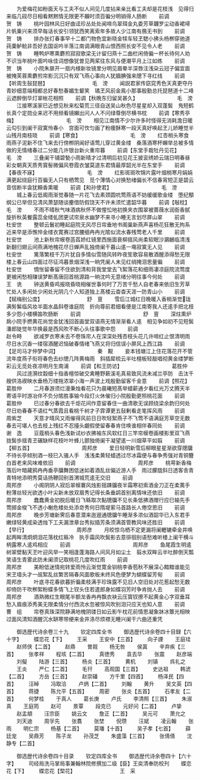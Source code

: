 <!-- { "loadSidebar": true } -->
　　为爱梅花如粉面天与工夫不似人间见几度拈来亲比看工夫却是花枝浅　见得归来临几砚尽日相看黙黙情无限更不齅时须百徧分明销得人肠断
　　前调　　　　　　　　　　　　贺　铸
　　桃叶园林风日好曲迳珍丛处处闻啼鸟翠珥金丸委芳草韤罗尘动香裙埽　片帆乗兴来须早每话长安引领犹西笑离索年多故人少江南有鴈无书到
　　前调　　　　　　　　　　　　贺　铸
　　排办张灯春事早十二都门物色宜新晓金犊车轻玊騘小拂头杨栁穿驰道　莼羮鲈鲙非吾好去国讴吟半落江南调满眼青山恨西照长安不见令人老
　　前调　　　　　　　　　　　　贺　铸
　　睡鸭炉寒熏麝煎寂寂歌梁无计留归燕十二曲栏闲倚徧一杯长待何人劝　不识当年桃叶面吟咏佳词想像犹曽见两桨往东风与便潮平月上江如练
　　前调　　　　　　　　　　　　贺　铸
　　小院朱扉开一扇内様新妆镜里分明见眉晕半深唇注浅朶云冠子偏宜面　被掩芙蓉熏麝煎帘影沉沉只有双飞燕心事向人犹腼腆强来牕下寻红线
　　前调【听周生鼔琵琶】　　　　　　　　　毛　滂
　　闻説君家传窈窕秀色天真更夺丹青妙细意端相都总好春愁春媚生颦笑　璚玊风前金鳯小那事殷勤总托琵琶道十二峰云遮醉倒华灯翠帐花相照
　　前调【秋晩东归留吴甚久】　　　　　　　　毛　滂
　　江接寒溪家巳近想见秋来松菊荒三径自送吴山秋色尽星星却入双蓬鬓　鳬短鹤长真个定勋业来迟不用频看镜嬾出问人人不问绿尊倒尽横书枕
　　前调【寒秀亭梅】　　　　　　　　　　毛　滂
　　相见江南情不少尔许多时怪得无消耗澹日暖云勾引到阑干寂寞怜春小　宫面可忺匀画了粉痩酥寒一段天真好唤起玊儿娇睡觉半山残月南枝晓
　　前调【寒食】　　　　　　　　　　毛　滂
　　红杏梢头寒食雨燕子泥新不住飞来去行傍栁阴闻好语莺儿穿过黄金缕　桑落酒寒杯嬾举总被多情做的无情绪春过二分能几许银台新火重帘暮
　　前调【东堂手栽牡丹见花】　　　　　　　　毛　滂
　　三叠阑干铺碧甃小雨新晴才过清明后初见花王披衮绣娇云瑞日明春昼　彩女朝真天质秀寳髻微偏风卷霞衣皱莫道东君情最厚韶光半在东堂手
　　前调【春夜不寐】　　　　　　　　　　毛　滂
　　红影斑斑吹锦片露叶烟梢寒月娟娟满更起绕庭行百徧无人只有栖莺见　觅个薄情心对换愁绪偏长不信春宵短正是碧云音信断半衾犹頼香熏暖
　　前调【和孙使君】　　　　　　　　　　毛　滂
　　城上春云低阁雨渐觉春随一片花飞去素颈圆吭莺燕语不妨缓缓歌金缕　堕纪頺纲公已举但见清风萧瑟随谈麈借防假饶天不许未须忙遣韶华暮
　　前调【敧枕】　　　　　　　　　　毛　滂
　　不雨不晴秋气味酒病秋怀不做惺忪地初换夹衣围翠被蔷薇水润衙香腻　旋折秋英餐露蕊金缕虬团更试帘泉水幽梦不来寻小睡无言划尽屏山翠
　　前调　　　　　　　　　　　　杜安世
　　整顿云鬟初睡起庭院无风尽日帘垂地书阁巢新燕声喜杨花狂散无拘系　近来早是添憔悴金缕衣寛赛过宫腰细冉冉光隂似流水春残莺老人千里
　　前调　　　　　　　　　　　　杜安世
　　池上新秋帘幙卷菡萏娇红镜里西施面衰柳揺风尚柔软眠沙鸂鶒临清浅　新翻归翅云间燕满地槐花尽日蝉声乱独倚阑干暮山逺一塲寂寞无人见
　　前调　　　　　　　　　　　　杜安世
　　篱落繁枝千万片犹自多情似雪随风转昨夜笙歌容易散酒醒添得愁无限　楼上春云山四面过尽征鸿暮景烟深浅一晌凭阑人未见红绡掩泪思量徧
　　前调　　　　　　　　　　　　杜安世
　　惆怅留春留不住欲到清和背我堂堂去飞絮落花和细雨凄凉庭院流莺度　更被闲愁相赚误梦断髙唐回首桃源路一晌沈吟无意绪分明往事今何处
　　前调　　　　　　　　　　　　王　诜
　　钟送黄昏鸡报晓昏晓相催世事何时了万苦千愁人自老春来依旧生芳草　忙处人多闲处少闲处光阴几个人知道独上髙楼云杳杳天涯一防青山小
　　前调【赋梅别公度】　　　　　　　　　舒　亶
　　雪后江城红日晚暖入香梢渐觉珑满髣髴临风妆半面水晶斜卷谁庭院　折向尊前君细看便是江南寄我人还逺手把北枝多少怨小楼横笛吹肠断
　　前调　　　　　　　　　　　　舒　亶
　　深炷熏炉扄小院手撚黄花尚觉金犹浅回首画堂双语燕无情渐渐看人逺　相见争如初不见短鬓潘郎陡觉年华换最是西风吹不断心头往事歌中怨
　　前调　　　　　　　　　　　　赵令畤
　　欲减罗衣寒未去不卷珠帘人在深深处残杏枝头花几许啼红止恨清明雨　尽日水沉香一缕宿酒醒迟恼破春情绪飞燕又将归信误小屏风上西江路
　　前调【足司马才仲梦中词】　　　　　　　　秦　觏
　　妾本钱塘江上住花落花开不管流年度燕子衔将春色去纱牕几阵黄梅雨　斜插犀梳云半吐檀板轻敲唱彻黄金缕梦断彩云无觅处夜凉明月生南浦
　　前调【和王防访】　　　　　　　　　　葛胜仲
　　风过涟漪纹縠细十指香檀惊破交禽睡野蔌溪毛真易致风流未减兰亭防　击汰千艘供洛禊映水垂杨万缕拖浓翠小海一声波上戏殷勤留客千金意
　　前调【照花】　　　　　　　　　　葛胜仲
　　二月春游须烂漫秉烛看花只为晨曦短髙举蜡薪通夕看红光万丈腾天半　寄语平时游冶伴不负分隂胜事输今段灯火休催归小院殷勤更照桃花面
　　前调　　　　　　　　　　　　葛胜仲
　　巳过春分春欲去千炬花间作意留春住一曲清歌无误顾绕梁余韵归何处　尽日劝春春不语红气蒸霞且看桃千树才子霏谭更五鼔剰看走笔挥风雨
　　前调　　　　　　　　　　　　周紫芝
　　天意才晴风又雨催得风前日日吹轻絮燕子不飞莺不语满庭芳草空无数　春去可堪人也去枝上残红不忍擡头覰假使留春春肯住唤谁相伴春同处
　　前调　　　　　　　　　　　　谢　逸
　　豆蔻梢头春色浅新试纱衣拂袖东风软红日三竿帘幙卷画楼影里双飞燕　拢鬓歩揺青玊碾缺样花枝叶叶蜂儿颤独倚阑干凝望逺一川烟草平如翦
　　前调【柳五首】　　　　　　　　　　周邦彦
　　爱日轻明新雪后柳眼星星渐欲穿牕牖不待长亭倾别酒一枝巳入骚人手　浅浅柔黄轻蜡透过尽冰霜便与春争秀强对青铜簪白首老来风味难依旧
　　前调　　　　　　　　　　　　周邦彦
　　桃萼新香梅落后叶暗藏鸦冉冉垂亭牖舞困低迷如着酒乱丝偏近游人手　雨过朦胧斜日透客舎青青特地添明秀莫话扬鞭回别首渭城荒逺无交旧
　　前调　　　　　　　　　　　　周邦彦
　　小阁阴阴人寂后翠幙褰风烛影揺踈牖夜半霜寒初索酒金刀正在柔荑手　粉薄丝轻光欲透小叶尖新未放双眉秀记得长条垂鹢首别离情味还依旧
　　前调　　　　　　　　　　　　周邦彦
　　蠢蠢黄金初脱后暖日飞緜取次黏牕牖不见长条低拂酒赠行应巳输先手　莺掷金梭飞不透小榭危楼处处添竒秀何日隋堤萦马首路长人倦空思旧
　　前调　　　　　　　　　　　　周邦彦
　　晚歩芳塘新霁后春意潜来迤逦通牕牖午睡渐多浓似酒韶华已入东君手　嫩绿轻黄成染透烛下工夫漏泄章台秀拟插芳条须满首管教风味还胜旧
　　前调【早行】　　　　　　　　　　周邦彦
　　月皎惊乌栖不定更漏将阑轣辘牵金井唤起两眸清炯炯泪花落枕红緜冷　执手霜风吹鬓影去意徘徊别语愁难听楼上阑干横斗柄露寒人逺鸡相应
　　前调　　　　　　　　　　　　周邦彦
　　鱼尾霞生明逺树翠壁黏天玊叶迎风举一笑相逢蓬海路人间风月如尘土　翦水双眸云半吐醉倒天瓢笑语生青雾此防未阑须记取桃花几度吹红雨
　　前调　　　　　　　　　　　　周邦彦
　　美盼低迷情宛转爱雨怜云渐觉寛金钏桃李香苞秋不展深心黯黯谁能见　宋玊墙头才一觇絮乱丝繁苦隔春风面歌板未终风色便梦为蝴蝶留芳甸
　　前调　　　　　　　　　　　　周邦彦
　　叶底寻花春欲暮折徧柔枝满手珍珠露不见旧人空旧处对花惹起愁无数　却倚防干吹栁絮粉蝶多情飞上钗头住若遣郎身如蝶羽芳时争肯抛人去
　　前调　　　　　　　　　　　　周邦彦
　　酒熟微红生眼尾半额龙香冉冉飘衣袂云压寳钗撩不起黄金心字双垂耳　愁入眉痕添秀美无限柔情分付西流水忽被惊风吹别泪只应天也知人意
　　前调　　　　　　　　　　　　曹　组
　　帘卷真珠深院静满地槐阴镂日如云影午枕花前情思凝象牀冰簟光相映　过面风清知酒醒沉水缾寒带绠来金井涤尽烦襟无睡兴阑干六曲还重凭








　　御选歴代诗余卷三十九
　　钦定四库全书
　　御选歴代诗余卷四十目録【六十字】
　　蝶恋花【下】
　　王采
　　王安中【三首】
　　向子諲
　　王庭珪
　　赵师侠【二首】
　　赵鼎
　　曽觌
　　杨无咎
　　侯寘
　　辛弃疾【三首】
　　张孝祥
　　程垓【二首】
　　真徳秀
　　袁去华
　　张震
　　赵彦端
　　刘儗
　　陆游【三首】
　　杨炎【三首】
　　黄机
　　刘镇
　　呉礼之
　　王炎
　　严仁【二首】
　　毛幵
　　高观国【三首】
　　史达祖
　　韩淲【二首】
　　方岳【三首】
　　赵崇磻
　　方千里【四首】
　　杨泽民【四首】
　　汪晫
　　冯取洽
　　卢炳【二首】
　　刘翰
　　黄升
　　吴文英【四首】
　　蒋捷
　　陈允平【五首】
　　周密
　　张炎【五首】
　　石孝友【二首】
　　何梦桂
　　于真人
　　葛长庚
　　卢氏
　　李清照【三首】
　　朱淑真
　　王庭筠
　　赵可
　　景覃
　　段克已
　　元好问【二首】
　　卢挚
　　赵孟頫
　　汪宗臣
　　姚云文
　　詹正【二首】
　　吴元可
　　萧允之
　　刘天迪
　　周孚先
　　张翥
　　张埜
　　倪瓒
　　汪斌
　　凌云翰
　　张雨
　　明仁宗
　　杨基【二首】
　　莫璠【十首】
　　吴子孝【七首】
　　薛廷宠
　　吴鼎芳
　　陈子龙
　　孙茂芝
　　朱盛藻【三首】
　　张倩倩
　　沈静专【二首】












　　御选歴代诗余卷四十目录
　　钦定四库全书
　　御选歴代诗余卷四十【六十字】
　　司经局洗马掌局事兼翰林院修撰加二级【臣】王奕清奉防校刋
　　蝶恋花【下】
　　蝶恋花【棃花】　　　　　　　　　王　采
